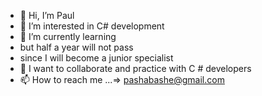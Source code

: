 - 👋 Hi, I’m Paul 
- 👀 I’m interested in C# development
- 🌱 I’m currently learning 
-    but half a year will not pass 
-    since I will become a junior specialist
- 💞️ I want to collaborate and practice with C # developers
- 📫 How to reach me ...=> pashabashe@gmail.com

<!---
pashabashe/pashabashe is a ✨ special ✨ repository because its `README.md` (this file) appears on your GitHub profile.
You can click the Preview link to take a look at your changes.
--->
